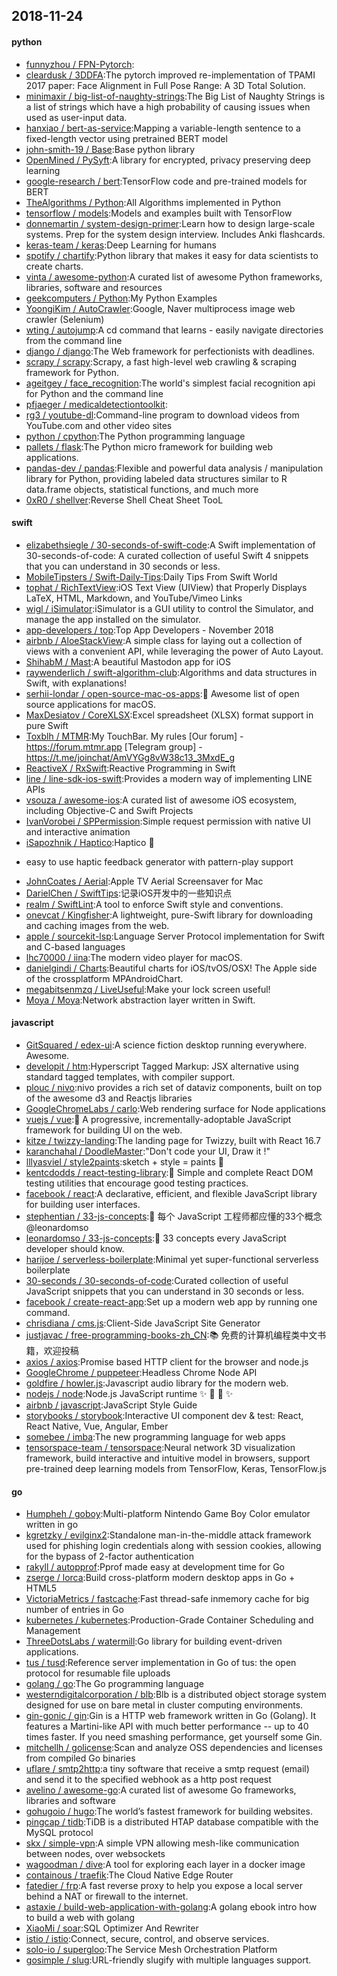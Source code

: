 ## 2018-11-24

#### python
* [funnyzhou / FPN-Pytorch](https://github.com/funnyzhou/FPN-Pytorch):
* [cleardusk / 3DDFA](https://github.com/cleardusk/3DDFA):The pytorch improved re-implementation of TPAMI 2017 paper: Face Alignment in Full Pose Range: A 3D Total Solution.
* [minimaxir / big-list-of-naughty-strings](https://github.com/minimaxir/big-list-of-naughty-strings):The Big List of Naughty Strings is a list of strings which have a high probability of causing issues when used as user-input data.
* [hanxiao / bert-as-service](https://github.com/hanxiao/bert-as-service):Mapping a variable-length sentence to a fixed-length vector using pretrained BERT model
* [john-smith-19 / Base](https://github.com/john-smith-19/Base):Base python library
* [OpenMined / PySyft](https://github.com/OpenMined/PySyft):A library for encrypted, privacy preserving deep learning
* [google-research / bert](https://github.com/google-research/bert):TensorFlow code and pre-trained models for BERT
* [TheAlgorithms / Python](https://github.com/TheAlgorithms/Python):All Algorithms implemented in Python
* [tensorflow / models](https://github.com/tensorflow/models):Models and examples built with TensorFlow
* [donnemartin / system-design-primer](https://github.com/donnemartin/system-design-primer):Learn how to design large-scale systems. Prep for the system design interview. Includes Anki flashcards.
* [keras-team / keras](https://github.com/keras-team/keras):Deep Learning for humans
* [spotify / chartify](https://github.com/spotify/chartify):Python library that makes it easy for data scientists to create charts.
* [vinta / awesome-python](https://github.com/vinta/awesome-python):A curated list of awesome Python frameworks, libraries, software and resources
* [geekcomputers / Python](https://github.com/geekcomputers/Python):My Python Examples
* [YoongiKim / AutoCrawler](https://github.com/YoongiKim/AutoCrawler):Google, Naver multiprocess image web crawler (Selenium)
* [wting / autojump](https://github.com/wting/autojump):A cd command that learns - easily navigate directories from the command line
* [django / django](https://github.com/django/django):The Web framework for perfectionists with deadlines.
* [scrapy / scrapy](https://github.com/scrapy/scrapy):Scrapy, a fast high-level web crawling & scraping framework for Python.
* [ageitgey / face_recognition](https://github.com/ageitgey/face_recognition):The world's simplest facial recognition api for Python and the command line
* [pfjaeger / medicaldetectiontoolkit](https://github.com/pfjaeger/medicaldetectiontoolkit):
* [rg3 / youtube-dl](https://github.com/rg3/youtube-dl):Command-line program to download videos from YouTube.com and other video sites
* [python / cpython](https://github.com/python/cpython):The Python programming language
* [pallets / flask](https://github.com/pallets/flask):The Python micro framework for building web applications.
* [pandas-dev / pandas](https://github.com/pandas-dev/pandas):Flexible and powerful data analysis / manipulation library for Python, providing labeled data structures similar to R data.frame objects, statistical functions, and much more
* [0xR0 / shellver](https://github.com/0xR0/shellver):Reverse Shell Cheat Sheet TooL

#### swift
* [elizabethsiegle / 30-seconds-of-swift-code](https://github.com/elizabethsiegle/30-seconds-of-swift-code):A Swift implementation of 30-seconds-of-code: A curated collection of useful Swift 4 snippets that you can understand in 30 seconds or less.
* [MobileTipsters / Swift-Daily-Tips](https://github.com/MobileTipsters/Swift-Daily-Tips):Daily Tips From Swift World
* [tophat / RichTextView](https://github.com/tophat/RichTextView):iOS Text View (UIView) that Properly Displays LaTeX, HTML, Markdown, and YouTube/Vimeo Links
* [wigl / iSimulator](https://github.com/wigl/iSimulator):iSimulator is a GUI utility to control the Simulator, and manage the app installed on the simulator.
* [app-developers / top](https://github.com/app-developers/top):Top App Developers - November 2018
* [airbnb / AloeStackView](https://github.com/airbnb/AloeStackView):A simple class for laying out a collection of views with a convenient API, while leveraging the power of Auto Layout.
* [ShihabM / Mast](https://github.com/ShihabM/Mast):A beautiful Mastodon app for iOS
* [raywenderlich / swift-algorithm-club](https://github.com/raywenderlich/swift-algorithm-club):Algorithms and data structures in Swift, with explanations!
* [serhii-londar / open-source-mac-os-apps](https://github.com/serhii-londar/open-source-mac-os-apps):🚀
Awesome list of open source applications for macOS.
* [MaxDesiatov / CoreXLSX](https://github.com/MaxDesiatov/CoreXLSX):Excel spreadsheet (XLSX) format support in pure Swift
* [Toxblh / MTMR](https://github.com/Toxblh/MTMR):My TouchBar. My rules [Our forum] - https://forum.mtmr.app [Telegram group] - https://t.me/joinchat/AmVYGg8vW38c13_3MxdE_g
* [ReactiveX / RxSwift](https://github.com/ReactiveX/RxSwift):Reactive Programming in Swift
* [line / line-sdk-ios-swift](https://github.com/line/line-sdk-ios-swift):Provides a modern way of implementing LINE APIs
* [vsouza / awesome-ios](https://github.com/vsouza/awesome-ios):A curated list of awesome iOS ecosystem, including Objective-C and Swift Projects
* [IvanVorobei / SPPermission](https://github.com/IvanVorobei/SPPermission):Simple request permission with native UI and interactive animation
* [iSapozhnik / Haptico](https://github.com/iSapozhnik/Haptico):Haptico
📳
- easy to use haptic feedback generator with pattern-play support
* [JohnCoates / Aerial](https://github.com/JohnCoates/Aerial):Apple TV Aerial Screensaver for Mac
* [DarielChen / SwiftTips](https://github.com/DarielChen/SwiftTips):记录iOS开发中的一些知识点
* [realm / SwiftLint](https://github.com/realm/SwiftLint):A tool to enforce Swift style and conventions.
* [onevcat / Kingfisher](https://github.com/onevcat/Kingfisher):A lightweight, pure-Swift library for downloading and caching images from the web.
* [apple / sourcekit-lsp](https://github.com/apple/sourcekit-lsp):Language Server Protocol implementation for Swift and C-based languages
* [lhc70000 / iina](https://github.com/lhc70000/iina):The modern video player for macOS.
* [danielgindi / Charts](https://github.com/danielgindi/Charts):Beautiful charts for iOS/tvOS/OSX! The Apple side of the crossplatform MPAndroidChart.
* [megabitsenmzq / LiveUseful](https://github.com/megabitsenmzq/LiveUseful):Make your lock screen useful!
* [Moya / Moya](https://github.com/Moya/Moya):Network abstraction layer written in Swift.

#### javascript
* [GitSquared / edex-ui](https://github.com/GitSquared/edex-ui):A science fiction desktop running everywhere. Awesome.
* [developit / htm](https://github.com/developit/htm):Hyperscript Tagged Markup: JSX alternative using standard tagged templates, with compiler support.
* [plouc / nivo](https://github.com/plouc/nivo):nivo provides a rich set of dataviz components, built on top of the awesome d3 and Reactjs libraries
* [GoogleChromeLabs / carlo](https://github.com/GoogleChromeLabs/carlo):Web rendering surface for Node applications
* [vuejs / vue](https://github.com/vuejs/vue):🖖
A progressive, incrementally-adoptable JavaScript framework for building UI on the web.
* [kitze / twizzy-landing](https://github.com/kitze/twizzy-landing):The landing page for Twizzy, built with React 16.7
* [karanchahal / DoodleMaster](https://github.com/karanchahal/DoodleMaster):"Don't code your UI, Draw it !"
* [lllyasviel / style2paints](https://github.com/lllyasviel/style2paints):sketch + style = paints
🎨
* [kentcdodds / react-testing-library](https://github.com/kentcdodds/react-testing-library):🐐
Simple and complete React DOM testing utilities that encourage good testing practices.
* [facebook / react](https://github.com/facebook/react):A declarative, efficient, and flexible JavaScript library for building user interfaces.
* [stephentian / 33-js-concepts](https://github.com/stephentian/33-js-concepts):📜
每个 JavaScript 工程师都应懂的33个概念 @leonardomso
* [leonardomso / 33-js-concepts](https://github.com/leonardomso/33-js-concepts):📜
33 concepts every JavaScript developer should know.
* [harijoe / serverless-boilerplate](https://github.com/harijoe/serverless-boilerplate):Minimal yet super-functional serverless boilerplate
* [30-seconds / 30-seconds-of-code](https://github.com/30-seconds/30-seconds-of-code):Curated collection of useful JavaScript snippets that you can understand in 30 seconds or less.
* [facebook / create-react-app](https://github.com/facebook/create-react-app):Set up a modern web app by running one command.
* [chrisdiana / cms.js](https://github.com/chrisdiana/cms.js):Client-Side JavaScript Site Generator
* [justjavac / free-programming-books-zh_CN](https://github.com/justjavac/free-programming-books-zh_CN):📚
免费的计算机编程类中文书籍，欢迎投稿
* [axios / axios](https://github.com/axios/axios):Promise based HTTP client for the browser and node.js
* [GoogleChrome / puppeteer](https://github.com/GoogleChrome/puppeteer):Headless Chrome Node API
* [goldfire / howler.js](https://github.com/goldfire/howler.js):Javascript audio library for the modern web.
* [nodejs / node](https://github.com/nodejs/node):Node.js JavaScript runtime
✨
🐢
🚀
✨
* [airbnb / javascript](https://github.com/airbnb/javascript):JavaScript Style Guide
* [storybooks / storybook](https://github.com/storybooks/storybook):Interactive UI component dev & test: React, React Native, Vue, Angular, Ember
* [somebee / imba](https://github.com/somebee/imba):The new programming language for web apps
* [tensorspace-team / tensorspace](https://github.com/tensorspace-team/tensorspace):Neural network 3D visualization framework, build interactive and intuitive model in browsers, support pre-trained deep learning models from TensorFlow, Keras, TensorFlow.js

#### go
* [Humpheh / goboy](https://github.com/Humpheh/goboy):Multi-platform Nintendo Game Boy Color emulator written in go
* [kgretzky / evilginx2](https://github.com/kgretzky/evilginx2):Standalone man-in-the-middle attack framework used for phishing login credentials along with session cookies, allowing for the bypass of 2-factor authentication
* [rakyll / autopprof](https://github.com/rakyll/autopprof):Pprof made easy at development time for Go
* [zserge / lorca](https://github.com/zserge/lorca):Build cross-platform modern desktop apps in Go + HTML5
* [VictoriaMetrics / fastcache](https://github.com/VictoriaMetrics/fastcache):Fast thread-safe inmemory cache for big number of entries in Go
* [kubernetes / kubernetes](https://github.com/kubernetes/kubernetes):Production-Grade Container Scheduling and Management
* [ThreeDotsLabs / watermill](https://github.com/ThreeDotsLabs/watermill):Go library for building event-driven applications.
* [tus / tusd](https://github.com/tus/tusd):Reference server implementation in Go of tus: the open protocol for resumable file uploads
* [golang / go](https://github.com/golang/go):The Go programming language
* [westerndigitalcorporation / blb](https://github.com/westerndigitalcorporation/blb):Blb is a distributed object storage system designed for use on bare metal in cluster computing environments.
* [gin-gonic / gin](https://github.com/gin-gonic/gin):Gin is a HTTP web framework written in Go (Golang). It features a Martini-like API with much better performance -- up to 40 times faster. If you need smashing performance, get yourself some Gin.
* [mitchellh / golicense](https://github.com/mitchellh/golicense):Scan and analyze OSS dependencies and licenses from compiled Go binaries
* [uflare / smtp2http](https://github.com/uflare/smtp2http):a tiny software that receive a smtp request (email) and send it to the specified webhook as a http post request
* [avelino / awesome-go](https://github.com/avelino/awesome-go):A curated list of awesome Go frameworks, libraries and software
* [gohugoio / hugo](https://github.com/gohugoio/hugo):The world’s fastest framework for building websites.
* [pingcap / tidb](https://github.com/pingcap/tidb):TiDB is a distributed HTAP database compatible with the MySQL protocol
* [skx / simple-vpn](https://github.com/skx/simple-vpn):A simple VPN allowing mesh-like communication between nodes, over websockets
* [wagoodman / dive](https://github.com/wagoodman/dive):A tool for exploring each layer in a docker image
* [containous / traefik](https://github.com/containous/traefik):The Cloud Native Edge Router
* [fatedier / frp](https://github.com/fatedier/frp):A fast reverse proxy to help you expose a local server behind a NAT or firewall to the internet.
* [astaxie / build-web-application-with-golang](https://github.com/astaxie/build-web-application-with-golang):A golang ebook intro how to build a web with golang
* [XiaoMi / soar](https://github.com/XiaoMi/soar):SQL Optimizer And Rewriter
* [istio / istio](https://github.com/istio/istio):Connect, secure, control, and observe services.
* [solo-io / supergloo](https://github.com/solo-io/supergloo):The Service Mesh Orchestration Platform
* [gosimple / slug](https://github.com/gosimple/slug):URL-friendly slugify with multiple languages support.
